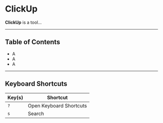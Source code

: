# ClickUp
**ClickUp** is a tool...

---

## Table of Contents
- A
- A
- A

---

## Keyboard Shortcuts

|  **Key(s)** | **Shortcut** |
| ------- | ---------|
| `?` | Open Keyboard Shortcuts |
| `s` | Search |

